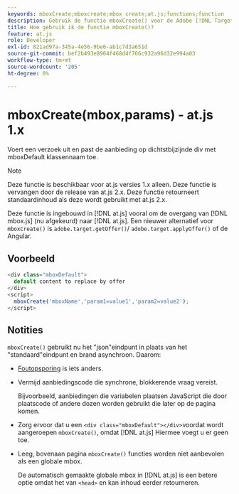 ```yaml
---
keywords: mboxCreate;mboxcreate;mbox create;at.js;functions;function
description: Gebruik de functie mboxCreate() voor de Adobe [!DNL Target] in.js JavaScript-bibliotheek om aanbiedingen toe te passen op de dichtstbijzijnde DIV met de naam van de klasse mboxDefault. (om 1.js)
title: Hoe gebruik ik de functie mboxCreate()?
feature: at.js
role: Developer
exl-id: 821ad97a-345a-4e56-9be6-ab1c7d3a651d
source-git-commit: bef2b493e8964f468d4f766c932a96d32e994a03
workflow-type: tm+mt
source-wordcount: '205'
ht-degree: 0%

---
```


# mboxCreate(mbox,params) - at.js 1.x

Voert een verzoek uit en past de aanbieding op dichtstbijzijnde div met mboxDefault klassennaam toe.

>[!NOTE]
>
>Deze functie is beschikbaar voor at.js versies 1.*x* alleen. Deze functie is vervangen door de release van at.js 2.x. Deze functie retourneert standaardinhoud als deze wordt gebruikt met at.js 2.x.

Deze functie is ingebouwd in [!DNL at.js] vooral om de overgang van [!DNL mbox.js] (nu afgekeurd) naar [!DNL at.js]. Een nieuwer alternatief voor `mboxCreate()` is `adobe.target.getOffer()`/ `adobe.target.applyOffer()` of de Angular.

## Voorbeeld

```javascript
<div class="mboxDefault"> 
  default content to replace by offer 
</div> 
<script> 
  mboxCreate('mboxName','param1=value1','param2=value2'); 
</script>
```

## Notities

`mboxCreate()` gebruikt nu het &quot;json&quot;eindpunt in plaats van het &quot;standaard&quot;eindpunt en brand asynchroon. Daarom:

* [Foutopsporing](/help/c-implementing-target/c-implementing-target-for-client-side-web/c-target-debugging-atjs/target-debugging-atjs.md#concept_CAE591DA8C404C22917584ECD4F7494F) is iets anders.
* Vermijd aanbiedingscode die synchrone, blokkerende vraag vereist.

   Bijvoorbeeld, aanbiedingen die variabelen plaatsen JavaScript die door plaatscode of andere dozen worden gebruikt die later op de pagina komen.

* Zorg ervoor dat u een `<div class="mboxDefault"></div>`voordat wordt aangeroepen `mboxCreate()`, omdat [!DNL at.js] Hiermee voegt u er geen toe.

* Leeg, bovenaan pagina `mboxCreate()` functies worden niet aanbevolen als een globale mbox.

   De automatisch gemaakte globale mbox in [!DNL at.js] is een betere optie omdat het van `<head>` en kan inhoud eerder retourneren.
